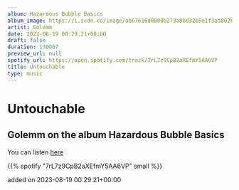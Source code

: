 ```yaml
---
album: Hazardous Bubble Basics
album_image: https://i.scdn.co/image/ab67616d0000b273a8bd32b5e1f3aa802bfcbc22
artist: Golemm
date: 2023-08-19 00:29:21+00:00
draft: false
duration: 130067
preview_url: null
spotify_url: https://open.spotify.com/track/7rL7z9CpB2aXEfmY5AA6VP
title: Untouchable
type: music
---
```



# Untouchable

## Golemm on the album Hazardous Bubble Basics

You can listen [here](https://open.spotify.com/track/7rL7z9CpB2aXEfmY5AA6VP)

{{% spotify "7rL7z9CpB2aXEfmY5AA6VP" small %}}

added on 2023-08-19 00:29:21+00:00